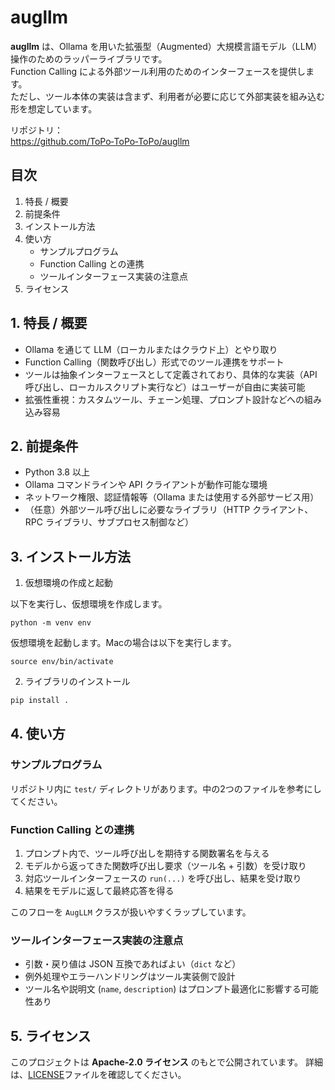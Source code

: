 # augllm
**augllm** は、Ollama を用いた拡張型（Augmented）大規模言語モデル（LLM）操作のためのラッパーライブラリです。  
Function Calling による外部ツール利用のためのインターフェースを提供します。  
ただし、ツール本体の実装は含まず、利用者が必要に応じて外部実装を組み込む形を想定しています。

リポジトリ：  
https://github.com/ToPo‑ToPo‑ToPo/augllm

## 目次

1. 特長 / 概要  
2. 前提条件  
3. インストール方法  
4. 使い方  
   - サンプルプログラム 
   - Function Calling との連携  
   - ツールインターフェース実装の注意点  
6. ライセンス  

## 1. 特長 / 概要

- Ollama を通じて LLM（ローカルまたはクラウド上）とやり取り  
- Function Calling（関数呼び出し）形式でのツール連携をサポート  
- ツールは抽象インターフェースとして定義されており、具体的な実装（API 呼び出し、ローカルスクリプト実行など）はユーザーが自由に実装可能  
- 拡張性重視：カスタムツール、チェーン処理、プロンプト設計などへの組み込み容易  

## 2. 前提条件

- Python 3.8 以上  
- Ollama コマンドラインや API クライアントが動作可能な環境  
- ネットワーク権限、認証情報等（Ollama または使用する外部サービス用）  
- （任意）外部ツール呼び出しに必要なライブラリ（HTTP クライアント、RPC ライブラリ、サブプロセス制御など）

## 3. インストール方法
1. 仮想環境の作成と起動

以下を実行し、仮想環境を作成します。
```
python -m venv env
```

仮想環境を起動します。Macの場合は以下を実行します。
```
source env/bin/activate
```

2. ライブラリのインストール

```bash
pip install .
```

## 4. 使い方

### サンプルプログラム
リポジトリ内に `test/` ディレクトリがあります。中の2つのファイルを参考にしてください。

### Function Calling との連携

1. プロンプト内で、ツール呼び出しを期待する関数署名を与える  
2. モデルから返ってきた関数呼び出し要求（ツール名 + 引数）を受け取り  
3. 対応ツールインターフェースの `run(...)` を呼び出し、結果を受け取り  
4. 結果をモデルに返して最終応答を得る  

このフローを `AugLLM` クラスが扱いやすくラップしています。

### ツールインターフェース実装の注意点

- 引数・戻り値は JSON 互換であればよい（`dict` など）  
- 例外処理やエラーハンドリングはツール実装側で設計  
- ツール名や説明文 (`name`, `description`) はプロンプト最適化に影響する可能性あり  

## 5. ライセンス

このプロジェクトは **Apache‑2.0 ライセンス** のもとで公開されています。
詳細は、[LICENSE](https://github.com/ToPo-ToPo-ToPo/augllm/blob/main/LICENSE)ファイルを確認してください。

